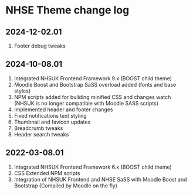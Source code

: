# NHSE Theme change log

## 2024-12-02.01
1. Footer debug tweaks

## 2024-10-08.01

1. Integrated NHSUK Frontend Framework 9.x (BOOST child theme)
2. Moodle Boost and Bootstrap SaSS overload added (fonts and base styles)
3. NPM scripts added for building minified CSS and changes watch (NHSUK is no longer compatible with Moodle SASS scripts)
4. Implemented header and footer changes
5. Fixed notifications text styling
6. Thumbnail and favicon updates
7. Breadcrumb tweaks
8. Header search tweaks

## 2022-03-08.01

1. Integrated NHSUK Frontend Framework 6.x (BOOST child theme) 
2. CSS Extended NPM scripts
3. Integration of NHSUK Frontend and NHSE SaSS with Moodle Boost and Bootstrap (Compiled by Moodle on the fly)
